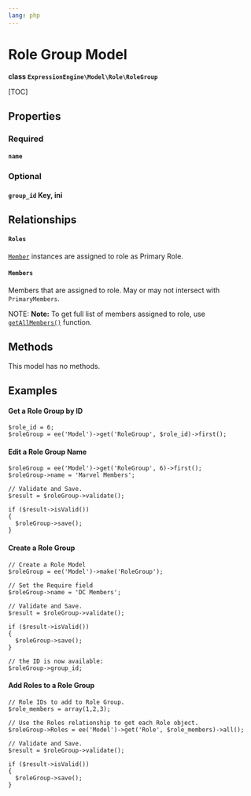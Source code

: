 ```yaml
---
lang: php
---
```


<!--
    This source file is part of the open source project
    ExpressionEngine User Guide (https://github.com/ExpressionEngine/ExpressionEngine-User-Guide)

    @link      https://expressionengine.com/
    @copyright Copyright (c) 2003-2021, Packet Tide, LLC (https://packettide.com)
    @license   https://expressionengine.com/license Licensed under Apache License, Version 2.0
-->

# Role Group Model

**class `ExpressionEngine\Model\Role\RoleGroup`**

[TOC]

## Properties

### Required
#### `name`

### Optional
#### `group_id` Key, ini

## Relationships

#### `Roles`
[`Member`](development/models/member.md) instances are assigned to role as Primary Role.

#### `Members`
Members that are assigned to role. May or may not intersect with `PrimaryMembers`.

NOTE: **Note:** To get full list of members assigned to role, use [`getAllMembers()`](development/models/role.md#getallmembers) function.

## Methods
This model has no methods.

## Examples

#### Get a Role Group by ID
```
$role_id = 6;
$roleGroup = ee('Model')->get('RoleGroup', $role_id)->first();
```

#### Edit a Role Group Name
```
$roleGroup = ee('Model')->get('RoleGroup', 6)->first();
$roleGroup->name = 'Marvel Members';

// Validate and Save.
$result = $roleGroup->validate();

if ($result->isValid())
{
  $roleGroup->save();
}
```

#### Create a Role Group
```
// Create a Role Model
$roleGroup = ee('Model')->make('RoleGroup');

// Set the Require field
$roleGroup->name = 'DC Members';

// Validate and Save.
$result = $roleGroup->validate();

if ($result->isValid())
{
  $roleGroup->save();
}

// the ID is now available:
$roleGroup->group_id;
```

#### Add Roles to a Role Group
```
// Role IDs to add to Role Group.
$role_members = array(1,2,3);

// Use the Roles relationship to get each Role object.
$roleGroup->Roles = ee('Model')->get('Role', $role_members)->all();

// Validate and Save.
$result = $roleGroup->validate();

if ($result->isValid())
{
  $roleGroup->save();
}
```